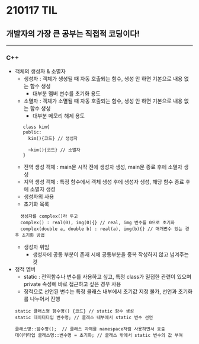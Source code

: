 # 210117 TIL
## 개발자의 가장 큰 공부는 직접적 코딩이다!
------------------------------
### C++
  * 객체의 생성자 & 소멸자
      * 생성자 : 객체가 생성될 때 자동 호출되는 함수, 생성 안 하면 기본으로 내용 없는 함수 생성
        * 대부분 멤버 변수를 초기화 용도
      * 소멸자 : 객체가 소멸될 때 자동 호출되는 함수, 생성 안 하면 기본으로 내용 없는 함수 생성
        * 대부분 메모리 해제 용도
     ```
        class kim{
        public:
          kim(){코드} // 생성자
          
          ~kim(){코드} // 소멸자
        }
     ```
     * 전역 생성 객체 : main문 시작 전에 생성자 생성, main문 종료 후에 소멸자 생성
     * 지역 생성 객체 : 특정 함수에서 객체 생성 후에 생성자 생성, 해당 함수 종료 후에 소멸자 생성
     * 생성자의 사용
      * 초기화 목록
      ```
        생성자를 complex()라 두고
        complex() : real(0), img(0){} // real, img 변수를 0으로 초기화
        complex(double a, double b) : real(a), img(b){} // 매개변수 있는 경우 초기화 방법
      ```
      * 생성자 위임
        * 생성자에 공통 부분이 존재 시에 공통부분을 중복 작성하지 않고 넘겨주는 것
  * 정적 멤버
      * static : 전역함수나 변수를 사용하고 싶고, 특정 class가 밀접한 관련이 있으며 private 속성에 바로 접근하고 싶은 경우 사용
      * 정적으로 선언된 변수는 특정 클래스 내부에서 초기값 지정 불가, 선언과 초기화를 나누어서 진행
      ```
      static 클래스명 함수명() {코드} // static 함수 생성
      static 데이터타입 변수명; // 클래스 내부에서 static 변수 선언
      
      클래스명::함수명();  // 클래스 자체를 namespace처럼 사용하면서 호출
      데이터타입 클래스명::변수명 = 초기화; // 클래스 밖에서 static 변수의 값 부여
      ```
